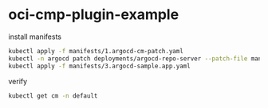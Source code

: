 # oci-cmp-plugin-example

install manifests
```bash
kubectl apply -f manifests/1.argocd-cm-patch.yaml
kubectl -n argocd patch deployments/argocd-repo-server --patch-file manifests/2.argocd-repo-server-patch.yaml
kubectl apply -f manifests/3.argocd-sample.app.yaml
```

verify

```bash
kubectl get cm -n default
```
